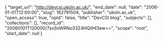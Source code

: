 {
  "target_url": "http://devcsi.ukoln.ac.uk/", 
  "end_date": null, 
  "date": "2006-01-01T12:00:00", 
  "slug": 162791504, 
  "publisher": "ukoln.ac.uk", 
  "open_access": true, 
  "npld": false, 
  "title": "DevCSI blog", 
  "subjects": [], 
  "collections": [], 
  "record_id": "20060101T120000/7sxSnWRNo33Z4HQiIHl3ew==", 
  "scope": "root", 
  "start_date": null
}

